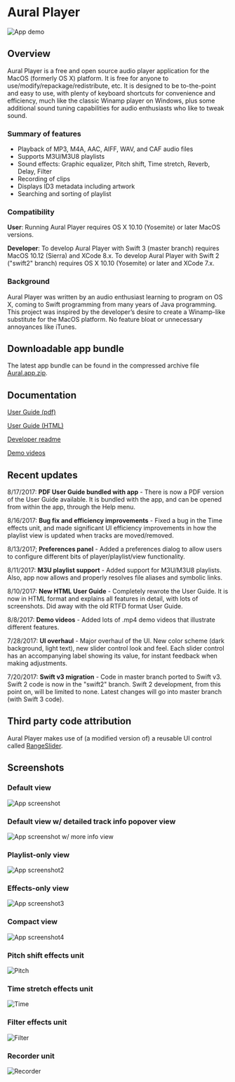 # Aural Player

![App demo](/Documentation/Demos/GeneralDemo.gif?raw=true "App demo")

## Overview

Aural Player is a free and open source audio player application for the MacOS (formerly OS X) platform. It is free for anyone to use/modify/repackage/redistribute, etc. It is designed to be to-the-point and easy to use, with plenty of keyboard shortcuts for convenience and efficiency, much like the classic Winamp player on Windows, plus some additional sound tuning capabilities for audio enthusiasts who like to tweak sound.

### Summary of features

- Playback of MP3, M4A, AAC, AIFF, WAV, and CAF audio files
- Supports M3U/M3U8 playlists
- Sound effects: Graphic equalizer, Pitch shift, Time stretch, Reverb, Delay, Filter
- Recording of clips
- Displays ID3 metadata including artwork
- Searching and sorting of playlist

### Compatibility

**User**: Running Aural Player requires OS X 10.10 (Yosemite) or later MacOS versions.

**Developer**: To develop Aural Player with Swift 3 (master branch) requires MacOS 10.12 (Sierra) and XCode 8.x. To develop Aural Player with Swift 2 ("swift2" branch) requires OS X 10.10 (Yosemite) or later and XCode 7.x.

### Background

Aural Player was written by an audio enthusiast learning to program on OS X, coming to Swift programming from many years of Java programming. This project was inspired by the developer’s desire to create a Winamp-like substitute for the MacOS platform. No feature bloat or unnecessary annoyances like iTunes.

## Downloadable app bundle

The latest app bundle can be found in the compressed archive file [Aural.app.zip](https://github.com/maculateConception/aural-player/blob/master/Aural.app.zip?raw=true).

## Documentation

[User Guide (pdf)](https://github.com/maculateConception/aural-player/blob/master/Documentation/UserGuide.pdf?raw=true)

[User Guide (HTML)](https://rawgit.com/maculateConception/aural-player/master/Documentation/UserGuide.html)

[Developer readme](https://github.com/maculateConception/aural-player/blob/master/Documentation/Developer-readme.rtf?raw=true) 

[Demo videos](/Documentation/Demos)

## Recent updates

8/17/2017: **PDF User Guide bundled with app** - There is now a PDF version of the User Guide available. It is bundled with the app, and can be opened from within the app, through the Help menu.

8/16/2017: **Bug fix and efficiency improvements** - Fixed a bug in the Time effects unit, and made significant UI efficiency improvements in how the playlist view is updated when tracks are moved/removed.

8/13/2017; **Preferences panel** - Added a preferences dialog to allow users to configure different bits of player/playlist/view functionality.

8/11/2017: **M3U playlist support** - Added support for M3U/M3U8 playlists. Also, app now allows and properly resolves file aliases and symbolic links.

8/10/2017: **New HTML User Guide** - Completely rewrote the User Guide. It is now in HTML format and explains all features in detail, with lots of screenshots. Did away with the old RTFD format User Guide.

8/8/2017: **Demo videos** - Added lots of .mp4 demo videos that illustrate different features.

7/28/2017: **UI overhaul** - Major overhaul of the UI. New color scheme (dark background, light text), new slider control look and feel. Each slider control has an accompanying label showing its value, for instant feedback when making adjustments.

7/20/2017: **Swift v3 migration** - Code in master branch ported to Swift v3. Swift 2 code is now in the "swift2" branch. Swift 2 development, from this point on, will be limited to none. Latest changes will go into master branch (with Swift 3 code).

## Third party code attribution

Aural Player makes use of (a modified version of) a reusable UI control called [RangeSlider](https://github.com/matthewreagan/RangeSlider).

## Screenshots

### Default view

![App screenshot](/Documentation/Screenshots/Aural.png?raw=true "App screenshot")

### Default view w/ detailed track info popover view

![App screenshot w/ more info view](/Documentation/Screenshots/MoreInfo.png?raw=true "More Info")

### Playlist-only view

![App screenshot2](/Documentation/Screenshots/Aural-playlistOnly.png?raw=true "App screenshot2")

### Effects-only view

![App screenshot3](/Documentation/Screenshots/Aural-effectsOnly.png?raw=true "App screenshot3")

### Compact view

![App screenshot4](/Documentation/Screenshots/Aural-compact.png?raw=true "App screenshot4")

### Pitch shift effects unit

![Pitch](/Documentation/Screenshots/Pitch.png?raw=true "Pitch Shift")

### Time stretch effects unit

![Time](/Documentation/Screenshots/Time.png?raw=true "Time Stretch")

### Filter effects unit

![Filter](/Documentation/Screenshots/Filter.png?raw=true "Filter")

### Recorder unit

![Recorder](/Documentation/Screenshots/Recorder.png?raw=true "Recorder")
